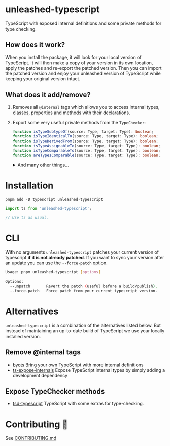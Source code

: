 # unleashed-typescript

TypeScript with exposed internal definitions and some private methods for type checking.

## How does it work?

When you install the package, it will look for your local version of TypeScript. It will then make a copy of your version in its own location, apply the patches and re-export the patched version. Then you can import the patched version and enjoy your unleashed version of TypeScript while keeping your original version intact.

## What does it add/remove?

1. Removes all `@internal` tags which allows you to access internal types, classes, properties and methods with their declarations.

2. Export some very useful private methods from the `TypeChecker`:

   ```ts
   function isTypeSubtypeOf(source: Type, target: Type): boolean;
   function isTypeIdenticalTo(source: Type, target: Type): boolean;
   function isTypeDerivedFrom(source: Type, target: Type): boolean;
   function isTypeAssignableTo(source: Type, target: Type): boolean;
   function isTypeComparableTo(source: Type, target: Type): boolean;
   function areTypesComparable(source: Type, target: Type): boolean;
   ```

   <details>
    <summary>And many other things...</summary>

   ```
   interface OptionsNameMap;

   function getOptionsNameMap(): OptionsNameMap;

   interface CommandLineOptionOfCustomType;
   interface CommandLineOptionOfStringType;
   interface CommandLineOptionOfNumberType;
   interface CommandLineOptionOfBooleanType;
   interface TsConfigOnlyOption;
   interface CommandLineOptionOfListType;

   type CommandLineOption;
   ```

   </details>

# Installation

```ts
pnpm add -D typescript unleashed-typescript
```

```ts
import ts from 'unleashed-typescript';

// Use ts as usual.
```

# CLI

With no arguments `unleashed-typescript` patches your current version of typescript **if it is not already patched**. If you want to sync your version after an update you can use the `--force-patch` option.

```bash
Usage: pnpm unleashed-typescript [options]

Options:
  --unpatch       Revert the patch (useful before a build/publish).
  --force-patch   Force patch from your current typescript version.
```

# Alternatives

`unleashed-typescript` is a combination of the alternatives listed below. But instead of maintaining an up-to-date build of TypeScript we use your locally installed version.

## Remove @internal tags

- [byots](https://github.com/basarat/byots) Bring your own TypeScript with more internal definitions
- [ts-expose-internals](https://github.com/nonara/ts-expose-internals) Expose TypeScript internal types by simply adding a development dependency

## Expose TypeChecker methods

- [tsd-typescript](https://github.com/SamVerschueren/tsd-typescript) TypeScript with some extras for type-checking.

# Contributing 💜

See [CONTRIBUTING.md](https://github.com/skarab42/unleashed-typescript/blob/main/CONTRIBUTING.md)
